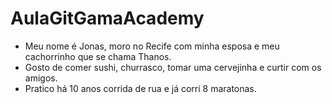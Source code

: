 # AulaGitGamaAcademy

- Meu nome é Jonas, moro no Recife com minha esposa e meu cachorrinho que se chama Thanos.
- Gosto de comer sushi, churrasco, tomar uma cervejinha e curtir com os amigos.
- Pratico há 10 anos corrida de rua e já corri 8 maratonas.